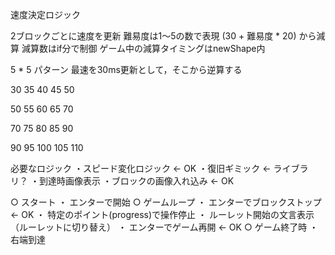 速度決定ロジック

2ブロックごとに速度を更新
難易度は1〜5の数で表現
(30 + 難易度 * 20) から減算
減算数はif分で制御
ゲーム中の減算タイミングはnewShape内


5 * 5 パターン
最速を30ms更新として，そこから逆算する

30 35 40 45 50

50 55 60 65 70

70 75 80 85 90

90 95 100 105 110





必要なロジック
・スピード変化ロジック <- OK
・復旧ギミック <- ライブラリ？
・到達時画像表示
・ブロックの画像入れ込み <- OK


○ スタート
・ エンターで開始
○ ゲームループ
・ エンターでブロックストップ <- OK
・ 特定のポイント(progress)で操作停止
  ・ ルーレット開始の文言表示（ルーレットに切り替え）
  ・ エンターでゲーム再開 <- OK
○ ゲーム終了時
・ 右端到達
